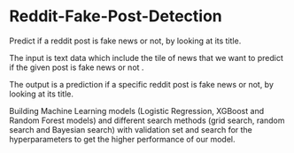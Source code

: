 # Reddit-Fake-Post-Detection

Predict if a reddit post is fake news or not, by looking at its title.

The input is text data which include the tile of news that we want to predict if the given post is fake news or not .

The output is a prediction if a specific reddit post is fake news or not, by looking at its title.

Building Machine Learning models (Logistic Regression, XGBoost and Random Forest models) and different search methods (grid search, random search and Bayesian search) with validation set and search for the hyperparameters to get the higher performance of our model.
